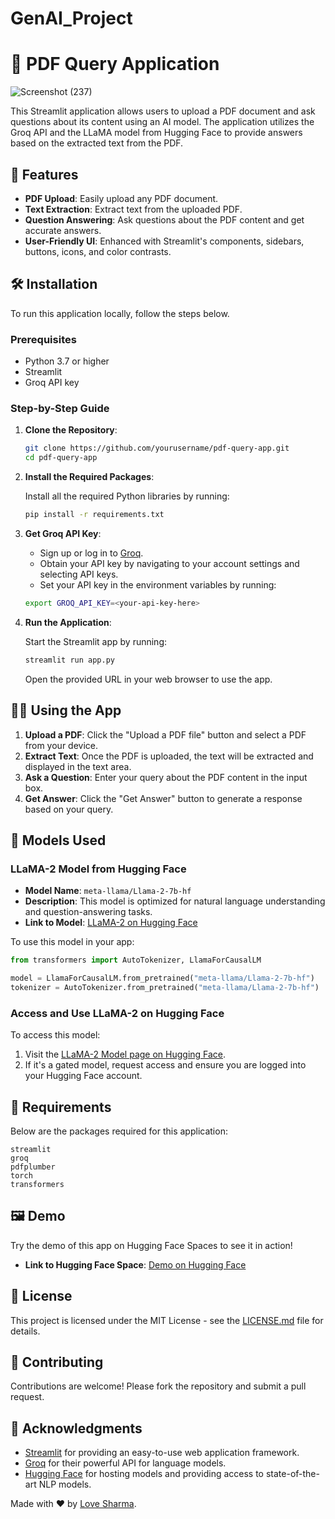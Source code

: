 # GenAI_Project
# 📄 PDF Query Application

![Screenshot (237)](https://github.com/user-attachments/assets/0bc24d0c-a334-44e9-8679-8743f778ba4f)

This Streamlit application allows users to upload a PDF document and ask questions about its content using an AI model. The application utilizes the Groq API and the LLaMA model from Hugging Face to 
provide answers based on the extracted text from the PDF.

## 🚀 Features

- **PDF Upload**: Easily upload any PDF document.
- **Text Extraction**: Extract text from the uploaded PDF.
- **Question Answering**: Ask questions about the PDF content and get accurate answers.
- **User-Friendly UI**: Enhanced with Streamlit's components, sidebars, buttons, icons, and color contrasts.

## 🛠️ Installation

To run this application locally, follow the steps below.

### Prerequisites

- Python 3.7 or higher
- Streamlit
- Groq API key

### Step-by-Step Guide

1. **Clone the Repository**:

   ```bash
   git clone https://github.com/yourusername/pdf-query-app.git
   cd pdf-query-app
   ```

2. **Install the Required Packages**:

   Install all the required Python libraries by running:

   ```bash
   pip install -r requirements.txt
   ```

3. **Get Groq API Key**:

   - Sign up or log in to [Groq](https://www.groq.com).
   - Obtain your API key by navigating to your account settings and selecting API keys.
   - Set your API key in the environment variables by running:

   ```bash
   export GROQ_API_KEY=<your-api-key-here>
   ```

4. **Run the Application**:

   Start the Streamlit app by running:

   ```bash
   streamlit run app.py
   ```

   Open the provided URL in your web browser to use the app.

## 🧑‍💻 Using the App

1. **Upload a PDF**: Click the "Upload a PDF file" button and select a PDF from your device.
2. **Extract Text**: Once the PDF is uploaded, the text will be extracted and displayed in the text area.
3. **Ask a Question**: Enter your query about the PDF content in the input box.
4. **Get Answer**: Click the "Get Answer" button to generate a response based on your query.

## 🤖 Models Used

### LLaMA-2 Model from Hugging Face

- **Model Name**: `meta-llama/Llama-2-7b-hf`
- **Description**: This model is optimized for natural language understanding and question-answering tasks.
- **Link to Model**: [LLaMA-2 on Hugging Face](https://huggingface.co/meta-llama/Llama-2-7b-hf)

To use this model in your app:

```python
from transformers import AutoTokenizer, LlamaForCausalLM

model = LlamaForCausalLM.from_pretrained("meta-llama/Llama-2-7b-hf")
tokenizer = AutoTokenizer.from_pretrained("meta-llama/Llama-2-7b-hf")
```

### Access and Use LLaMA-2 on Hugging Face

To access this model:
1. Visit the [LLaMA-2 Model page on Hugging Face](https://huggingface.co/meta-llama/Llama-2-7b-hf).
2. If it's a gated model, request access and ensure you are logged into your Hugging Face account.

## 🧰 Requirements

Below are the packages required for this application:

```plaintext
streamlit
groq
pdfplumber
torch
transformers
```

## 🖼️ Demo

Try the demo of this app on Hugging Face Spaces to see it in action!

- **Link to Hugging Face Space**: [Demo on Hugging Face](https://huggingface.co/spaces/mohAhmad/RAGMODEL)

## 📃 License

This project is licensed under the MIT License - see the [LICENSE.md](LICENSE.md) file for details.

## 🙌 Contributing

Contributions are welcome! Please fork the repository and submit a pull request.

## 🌟 Acknowledgments

- [Streamlit](https://streamlit.io) for providing an easy-to-use web application framework.
- [Groq](https://www.groq.com) for their powerful API for language models.
- [Hugging Face](https://huggingface.co) for hosting models and providing access to state-of-the-art NLP models.


Made with ❤️ by [Love Sharma](https://www.linkedin.com/in/love-sharma-s2818/).

